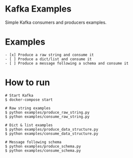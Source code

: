 Kafka Examples
==============

Simple Kafka consumers and producers examples.


# Examples

    - [x] Produce a raw string and consume it
    - [ ] Produce a dict/list and consume it
    - [ ] Produce a message following a schema and consume it


# How to run

    # Start Kafka
    $ docker-compose start

    # Raw string examples
    $ python examples/produce_raw_string.py
    $ python examples/consume_raw_string.py

    # Dict & list examples
    $ python examples/produce_data_structure.py
    $ python examples/consume_data_structure.py

    # Message following schema
    $ python examples/produce_schema.py
    $ python examples/consume_schema.py
